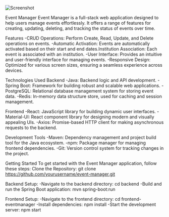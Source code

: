 ![Screenshot](https://github.com/sam-pazouki/Event-Manager/assets/68926038/523cdd13-9bbe-4d58-a588-34151b794a76)

Event Manager
Event Manager is a full-stack web application designed to help users manage events effortlessly. It offers a range of features for creating, updating, deleting, and tracking the status of events over time.

Features
-CRUD Operations: Perform Create, Read, Update, and Delete operations on events.
-Automatic Activation: Events are automatically activated based on their start and end dates.Institution Association: Each event is associated with an institution.
-User Interface: Provides an intuitive and user-friendly interface for managing events.
-Responsive Design: Optimized for various screen sizes, ensuring a seamless experience across devices.

Technologies Used
Backend
-Java: Backend logic and API development.
-Spring Boot: Framework for building robust and scalable web applications.
-PostgreSQL: Relational database management system for storing event data.
-Redis: In-memory data structure store, used for caching and session management.

Frontend
-React: JavaScript library for building dynamic user interfaces.
-Material-UI: React component library for designing modern and visually appealing UIs.
-Axios: Promise-based HTTP client for making asynchronous requests to the backend.

Development Tools
-Maven: Dependency management and project build tool for the Java ecosystem.
-npm: Package manager for managing frontend dependencies.
-Git: Version control system for tracking changes in the project.

Getting Started
To get started with the Event Manager application, follow these steps:
Clone the Repository: git clone https://github.com/yourusername/event-manager.git

Backend Setup:
-Navigate to the backend directory: cd backend
-Build and run the Spring Boot application: mvn spring-boot:run

Frontend Setup:
-Navigate to the frontend directory: cd frontend-eventmanager
-Install dependencies: npm install
-Start the development server: npm start
